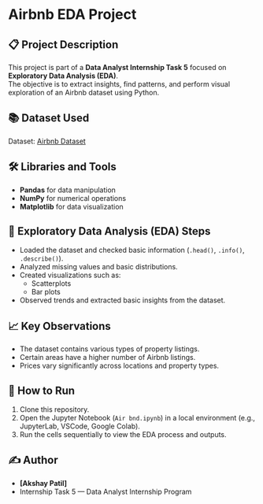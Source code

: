 # Airbnb EDA Project

## 📋 Project Description
This project is part of a **Data Analyst Internship Task 5** focused on **Exploratory Data Analysis (EDA)**.  
The objective is to extract insights, find patterns, and perform visual exploration of an Airbnb dataset using Python.

## 📚 Dataset Used
Dataset: [Airbnb Dataset](https://drive.google.com/file/d/1yW_ozXy8T5FriB0jtAWiYCO7McA70WOC/view?usp=sharing)

## 🛠 Libraries and Tools
- **Pandas** for data manipulation
- **NumPy** for numerical operations
- **Matplotlib** for data visualization

## 🔎 Exploratory Data Analysis (EDA) Steps
- Loaded the dataset and checked basic information (`.head()`, `.info()`, `.describe()`).
- Analyzed missing values and basic distributions.
- Created visualizations such as:
  - Scatterplots
  - Bar plots
- Observed trends and extracted basic insights from the dataset.

## 📈 Key Observations
- The dataset contains various types of property listings.
- Certain areas have a higher number of Airbnb listings.
- Prices vary significantly across locations and property types.

## 🚀 How to Run
1. Clone this repository.
2. Open the Jupyter Notebook (`Air bnd.ipynb`) in a local environment (e.g., JupyterLab, VSCode, Google Colab).
3. Run the cells sequentially to view the EDA process and outputs.

## ✍️ Author
- **[Akshay Patil]**  
- Internship Task 5 — Data Analyst Internship Program

